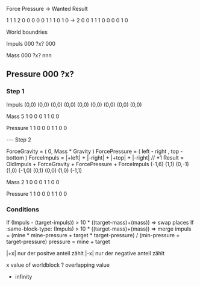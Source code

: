 Force Pressure -> Wanted Result

1 1 1   2 0 0		0 0 0
1 1 1   0 1 0	-> 	2 0 0
1 1 1   0 0 0		0 1 0





World boundries

Impuls 
000
?x?
000

Mass 
000
?x?
nnn

Pressure
000
?x?
---


### Step 1

Impuls
(0,0) (0,0) (0,0)
(0,0) (0,0) (0,0)
(0,0) (0,0) (0,0)

Mass 
5 1 0
0 0 1
1 0 0

Pressure
1 1 0
0 0 1
1 0 0

--- Step 2

ForceGravity = ( 0, Mass * Gravity )
ForcePressure = ( left - right , top - bottom )
ForceImpuls = |+left| + |-right| + |+top| + |-right|					// *1
Result = OldImpuls + ForceGravity + ForcePressure + ForceImpuls
(-1,6) (1,1) (0,-1)
(1,0) (-1,0) (0,1)
(0,0) (1,0) (-1,1)

Mass 
2 1 0
0 0 1
1 0 0

Pressure
1 1 0
0 0 1
1 0 0

### Conditions

If  (Impuls - (target-impuls)) > 10 * ((target-mass)+(mass)) => swap places
If  :same-block-type: (Impuls) > 10 * ((target-mass)+(mass)) => merge
	impuls = (mine * mine-pressure + target * target-pressure) / (min-pressure + target-pressure)
	pressure = mine + target











|+x| nur der positve anteil zählt
|-x| nur der negative anteil zählt


x value of worldblock
? overlapping value
- infinity


